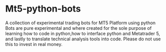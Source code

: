 # Mt5-python-bots
A collection of experimental trading bots for MT5 Platform using python
Bots are pure experimental and where created for the sole purpose of learning how to code in python,how to interface python and Metatrader 5, and lastly to translate technical analysis tools into code.
Please do not use this to invest in real money.
